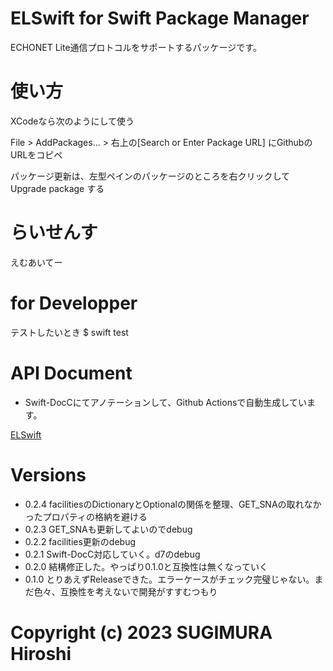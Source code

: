 # ELSwift for Swift Package Manager

ECHONET Lite通信プロトコルをサポートするパッケージです。


# 使い方

XCodeなら次のようにして使う

File > AddPackages... > 右上の[Search or Enter Package URL] にGithubのURLをコピペ

パッケージ更新は、左型ペインのパッケージのところを右クリックして Upgrade package する


# らいせんす

えむあいてー


# for Developper

テストしたいとき
$ swift test

# API Document

- Swift-DocCにてアノテーションして、Github Actionsで自動生成しています。

[ELSwift](https://hiroshi-sugimura.github.io/ELSwift/documentation/elswift/)

# Versions

- 0.2.4 facilitiesのDictionaryとOptionalの関係を整理、GET_SNAの取れなかったプロパティの格納を避ける
- 0.2.3 GET_SNAも更新してよいのでdebug
- 0.2.2 facilities更新のdebug
- 0.2.1 Swift-DocC対応していく。d7のdebug
- 0.2.0 結構修正した。やっぱり0.1.0と互換性は無くなっていく
- 0.1.0 とりあえずReleaseできた。エラーケースがチェック完璧じゃない。まだ色々、互換性を考えないで開発がすすむつもり


# Copyright (c) 2023 SUGIMURA Hiroshi

